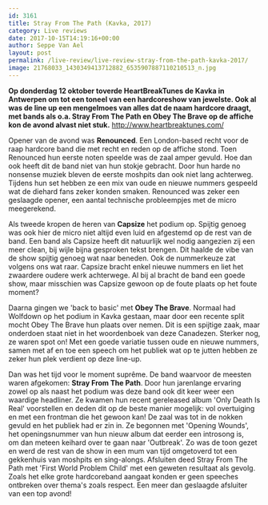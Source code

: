 ```yaml
---
id: 3161
title: Stray From The Path (Kavka, 2017)
category: Live reviews
date: 2017-10-15T14:19:16+00:00
author: Seppe Van Ael
layout: post
permalink: /live-review/live-review-stray-from-the-path-kavka-2017/
image: 21768033_1430349413712882_6535907887110210513_n.jpg
---
```

**Op donderdag 12 oktober toverde HeartBreakTunes de Kavka in Antwerpen om tot een toneel van een hardcoreshow van jewelste. Ook al was de line up een mengelmoes van alles dat de naam hardcore draagt, met bands als o.a. Stray From The Path en Obey The Brave op de affiche kon de avond alvast niet stuk.**
http://www.heartbreaktunes.com/

Opener van de avond was **Renounced**. Een London-based recht voor de raap hardcore band die met recht en reden op de affiche stond. Toen Renounced hun eerste noten speelde was de zaal amper gevuld. Hoe dan ook heeft dit de band niet van hun stokje gebracht. Door hun harde no nonsense muziek bleven de eerste moshpits dan ook niet lang achterweg. Tijdens hun set hebben ze een mix van oude en nieuwe nummers gespeeld wat de diehard fans zeker konden smaken. Renounced was zeker een geslaagde opener, een aantal technische probleempjes met de micro meegerekend.

Als tweede kropen de heren van **Capsize** het podium op. Spijtig genoeg was ook hier de micro niet altijd even luid en afgestemd op de rest van de band. Een band als Capsize heeft dit natuurlijk wel nodig aangezien zij een meer clean, bij wijle bijna gesproken tekst brengen. Dit haalde de vibe van de show spijtig genoeg wat naar beneden. Ook de nummerkeuze zat volgens ons wat raar. Capsize bracht enkel nieuwe nummers en liet het zwaardere oudere werk achterwege. Al bij al bracht de band een goede show, maar misschien was Capsize gewoon op de foute plaats op het foute moment?

Daarna gingen we 'back to basic' met **Obey The Brave**. Normaal had Wolfdown op het podium in Kavka gestaan, maar door een recente split mocht Obey The Brave hun plaats over nemen. Dit is een spijtige zaak, maar onderdoen staat niet in het woordenboek van deze Canadezen. Sterker nog, ze waren spot on! Met een goede variatie tussen oude en nieuwe nummers, samen met af en toe een speech om het publiek wat op te jutten hebben ze zeker hun plek verdient op deze line-up.

Dan was het tijd voor le moment suprême. De band waarvoor de meesten waren afgekomen: **Stray From The Path**. Door hun jarenlange ervaring zowel op als naast het podium was deze band ook dit keer weer een waardige headliner. Ze kwamen hun recent gereleased album 'Only Death Is Real' voorstellen en deden dit op de beste manier mogelijk: vol overtuiging en met een frontman die het gewoon kan! De zaal was tot in de nokken gevuld en het publiek had er zin in. Ze begonnen met 'Opening Wounds', het openingsnummer van hun nieuw album dat eerder een introsong is, om dan meteen keihard over te gaan naar 'Outbreak'. Zo was de toon gezet en werd de rest van de show in een mum van tijd omgetoverd tot een gekkenhuis van moshpits en sing-alongs. Afsluiten deed Stray From The Path met 'First World Problem Child' met een geweten resultaat als gevolg. Zoals het elke grote hardcoreband aangaat konden er geen speeches ontbreken over thema's zoals respect. Een meer dan geslaagde afsluiter van een top avond!
